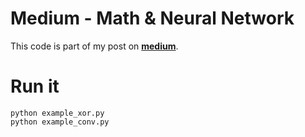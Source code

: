 # Medium - Math & Neural Network

This code is part of my post on **[medium](https://medium.com/@omaraflak/math-neural-network-from-scratch-in-python-d6da9f29ce65)**.

# Run it

```shell
python example_xor.py
python example_conv.py
```
